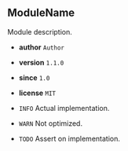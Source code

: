 ## ModuleName

Module description.

* **author** `Author`
* **version** `1.1.0`
* **since** `1.0`
* **license** `MIT`

* `INFO` Actual implementation.
* `WARN` Not optimized.
* `TODO` Assert on implementation.

